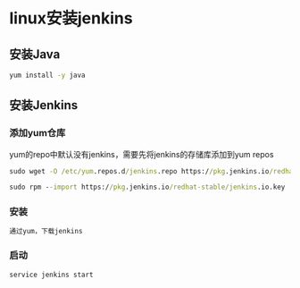 # linux安装jenkins

## 安装Java
``` cmd
yum install -y java
```

## 安装Jenkins

### 添加yum仓库
yum的repo中默认没有jenkins，需要先将jenkins的存储库添加到yum repos
``` cmd
sudo wget -O /etc/yum.repos.d/jenkins.repo https://pkg.jenkins.io/redhat-stable/jenkins.repo

sudo rpm --import https://pkg.jenkins.io/redhat-stable/jenkins.io.key
```
### 安装
``` cmd
通过yum，下载jenkins
```
### 启动
``` cmd
service jenkins start
```